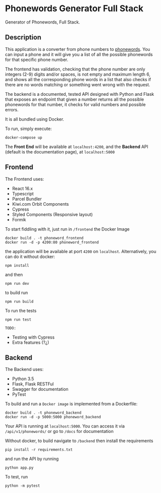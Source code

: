 # Phonewords Generator Full Stack

Generator of Phonewords, Full Stack. 

## Description

This application is a converter from phone numbers to [phonewords](https://en.wikipedia.org/wiki/Phoneword). You can input a phone and it will give you a list of all the possible phonewords for that specific phone number.

The frontend has validation, checking that the phone number are only integers (2-9) digits and/or spaces, is not empty and maximum length 6, and shows all the corresponding phone words in a list that also checks if there are no words matching or something went wrong with the request.

The backend is a documented, tested API designed with Python and Flask that exposes an endpoint that given a number returns all the possible phonewords for that number, it checks for valid numbers and possible errors.

It is all bundled using Docker.

To run, simply execute:

```
docker-compose up
```

The **Front End** will be available at `localhost:4200`, and the **Backend** API (default is the documentation page), at `localhost:5000`

## Frontend

The Frontend uses:

- React 16.x
- Typescript
- Parcel Bundler
- Kiwi.com Orbit Components
- Cypress
- Styled Components (Responsive layout)
- Formik

To start fiddling with it, just run in `/frontend` the Docker Image

```
docker build . -t phoneword_frontend
docker run -d -p 4200:80 phoneword_frontend
```

the application will be available at port `4200` on `localhost`.
Alternatively, you can do it without docker:

```
npm install
```

and then 

```
npm run dev
``` 

to build run 
```
npm run build
```

To run the tests
```
npm run test
```

`TODO:`

- Testing with Cypress
- Extra features (?¿)

## Backend

The Backend uses:

- Python 3.5
- Flask, Flask RESTFul
- Swagger for documentation
- PyTest

To build and run a `Docker image` is implemented from a Dockerfile:

```
docker build . -t phoneword_backend
docker run -d -p 5000:5000 phoneword_backend
```

Your API is running at `localhost:5000`. You can access it via `/api/v1/phonewords/` or go to `/docs` for documentation

Without docker, to build navigate to `/backend` then install the requirements

```
pip install -r requirements.txt
```

and run the API by running

```
python app.py
```

To test, run

```
python -m pytest
```
